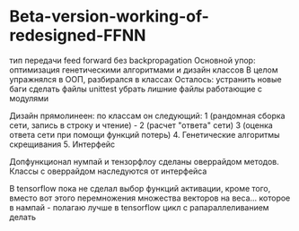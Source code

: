 # Beta-version-working-of-redesigned-FFNN
тип передачи feed forward
без backpropagation
Основной упор: оптимизация генетическими алгоритмами
и дизайн классов
В целом упражнялся в ООП, разбирался в классах
Осталось: устранить новые баги
сделать файлы unittest 
убрать лишние файлы работающие с модулями

Дизайн прямолинеен:  по классам он следующий:
1 (рандомная сборка сети, запись в строку и чтение) -
2 (расчет "ответа" сети)
3 (оценка ответа сети при помощи функций потерь)
4. Генетические алгоритмы скрещивания
5. Интерфейс

Допфункционал нумпай и тензорфлоу  сделаны оверрайдом 
методов. Классы с оверрайдом наследуются от интерфейса

В tensorflow пока не сделал выбор функций активации,
кроме того, вместо вот этого перемножения множества векторов на веса...
которое в нампай - полагаю лучше в tensorflow цикл с рапараллеливанием делать
